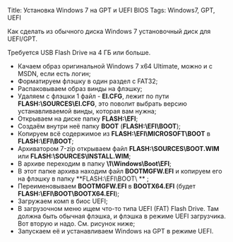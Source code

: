 Title: Установка Windows 7 на GPT и UEFI BIOS
Tags: Windows7, GPT, UEFI

Как сделать из обычного диска Windows 7 установочный диск для UEFI/GPT.
<!-- more -->

Требуется USB Flash Drive на 4 ГБ или больше.

  * Качаем образ оригинальной Windows 7 x64 Ultimate, можно и с MSDN, если есть логин;
  * Форматируем флэшку в один раздел с FAT32;
  * Распаковываем образ винды на флэшку;
  * Удаляем с флэшки 1 файл - **EI.CFG**, лежит по пути **FLASH:\SOURCES\EI.CFG**, это поволит выбрать версию устанавливаемой винды, которая вам нужна;
  * Открываем на диске папку **FLASH:\EFI**;
  * Создаём внутри неё папку **BOOT** (**FLASH:\EFI\BOOT**);
  * Копируем всё содержимое из **FLASH:\EFI\MICROSOFT\BOOT** в **FLASH:\EFI\BOOT**;
  * Архиватором 7-zip открываем файл **FLASH:\SOURCES\BOOT.WIM** или **FLASH:\SOURCES\INSTALL.WIM**;
  * В архиве переходим в папку **\1\Windows\Boot\EFI**;
  * В этот папке архива находим файл **BOOTMGFW.EFI** и копируем его на флэшку в папку **FLASH:\EFI\BOOT\\ ** ;
  * Переименовываем **BOOTMGFW.EFI** в **BOOTX64.EFI** (будет **FLASH:\EFI\BOOT\BOOTX64.EFI**);
  * Загружаем комп в биос UEFI;
  * В загрузочном меню ищем что-то типа UEFI (FAT) Flash Drive. Там должна быть обычная флэшка, и флэшка в режиме UEFI загрузчика. Вот вторую и надо. См. рисунок ниже;
  * Запускаем её и устанавливаем Windows на GPT в режиме UEFI.